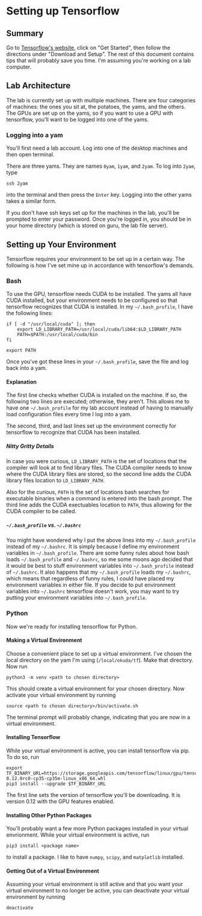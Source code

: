 # Setting up Tensorflow

## Summary

Go to [Tensorflow's website](https://www.tensorflow.org), click on "Get
Started", then follow the directions under "Download and Setup".  The rest of
this document contains tips that will probably save you time.  I'm assuming
you're working on a lab computer.

## Lab Architecture

The lab is currently set up with multiple machines.  There are four categories
of machines:  the ones you sit at, the potatoes, the yams, and the others.  The
GPUs are set up on the yams, so if you want to use a GPU with tensorflow,
you'll want to be logged into one of the yams.

### Logging into a yam

You'll first need a lab account.  Log into one of the desktop machines and then
open terminal.

There are three yams.  They are names `0yam`, `1yam`, and `2yam`.  To log into
`2yam`, type
```
ssh 2yam
```
into the terminal and then press the `Enter` key.  Logging into the other yams
takes a similar form.

If you don't have ssh keys set up for the machines in the lab, you'll be
prompted to enter your password.  Once you're logged in, you should be in your
home directory (which is stored on guru, the lab file server).

## Setting up Your Environment

Tensorflow requires your environment to be set up in a certain way.  The
following is how I've set mine up in accordance with tensorflow's demands.

### Bash

To use the GPU, tensorflow needs CUDA to be installed.  The yams all have CUDA
installed, but your environment needs to be configured so that tensorflow
recognizes that CUDA is installed.  In my `~/.bash_profile`, I have the
following lines:
```
if [ -d "/usr/local/cuda" ]; then
    export LD_LIBRARY_PATH=/usr/local/cuda/lib64:$LD_LIBRARY_PATH
    PATH=$PATH:/usr/local/cuda/bin
fi

export PATH
```
Once you've got these lines in your `~/.bash_profile`, save the file and log
back into a yam.

#### Explanation

The first line checks whether CUDA is installed on the machine.  If so, the
following two lines are executed; otherwise, they aren't.  This allows me to
have one `~/.bash_profile` for my lab account instead of having to manually
load configuration files every time I log into a yam.

The second, third, and last lines set up the environment correctly for
tensorflow to recognize that CUDA has been installed.

##### Nitty Gritty Details

In case you were curious, `LD_LIBRARY_PATH` is the set of locations that the
compiler will look at to find library files.  The CUDA compiler needs to know
where the CUDA library files are stored, so the second line adds the CUDA
library files location to `LD_LIBRARY_PATH`.

Also for the curious, `PATH` is the set of locations bash searches for
executable binaries when a command is entered into the bash prompt.  The third
line adds the CUDA exectuables location to `PATH`, thus allowing for the CUDA
compiler to be called.

##### `~/.bash_profile` vs. `~/.bashrc`

You might have wondered why I put the above lines into my `~/.bash_profile`
instead of my `~/.bashrc`.  It is simply because I define my environment
variables in `~/.bash_profile`.  There are some funny rules about how bash
loads `~/.bash_profile` and `~/.bashrc`, so me some moons ago decided that it
would be best to stuff environment variables into `~/.bash_profile` instead of
`~/.bashrc`.  It also happens that my `~/.bash_profile` loads my `~/.bashrc`,
which means that regardless of funny rules, I could have placed my environment
variables in either file.  If you decide to put environment variables into
`~/.bashrc` tensorflow doesn't work, you may want to try putting your
environment variables into `~/.bash_profile`.

### Python

Now we're ready for installing tensorflow for Python.

#### Making a Virtual Environment

Choose a convenient place to set up a virtual environment.  I've chosen the
local directory on the yam I'm using (`/local/okuda/tf`).  Make that directory.
Now run
```
python3 -m venv <path to chosen directory>
```
This should create a virtual environment for your chosen directory.  Now
activate your virtual environment by running
```
source <path to chosen directory>/bin/activate.sh
```
The terminal prompt will probably change, indicating that you are now in a
virtual environment.

#### Installing Tensorflow

While your virtual environment is active, you can install tensorflow via pip.
To do so, run
```
export TF_BINARY_URL=https://storage.googleapis.com/tensorflow/linux/gpu/tensorflow_gpu-0.12.0rc0-cp35-cp35m-linux_x86_64.whl
pip3 install --upgrade $TF_BINARY_URL
```
The first line sets the version of tensorflow you'll be downloading.  It is
version 0.12 with the GPU features enabled.

#### Installing Other Python Packages

You'll probably want a few more Python packages installed in your virtual
envrionment.  While your virtual environment is active, run
```
pip3 install <package name>
```
to install a package.  I like to have `numpy`, `scipy`, and `matplotlib`
installed.

#### Getting Out of a Virtual Environment

Assuming your virtual environment is still active and that you want your virtual environment to no longer be active, you can deactivate your virtual environment by running
```
deactivate
```

